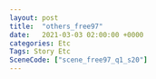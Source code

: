 ```yaml
---
layout: post
title:  "others_free97"
date:   2021-03-03 02:00:00 +0000
categories: Etc
Tags: Story Etc
SceneCode: ["scene_free97_q1_s20"]
---
```

